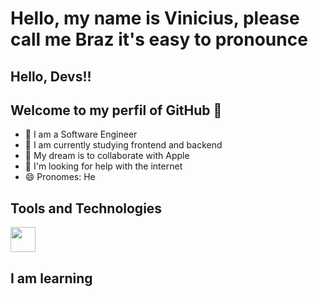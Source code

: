 # Hello, my name is Vinicius, please call me Braz it's easy to pronounce
## Hello, Devs!!
## Welcome to my perfil of GitHub 👋

- 🔭 I am a Software Engineer
- 🌱 I am currently studying frontend and backend
- 👯 My dream is to collaborate with Apple
- 🤔 I'm looking for help with the internet
- 😄 Pronomes: He

## Tools and Technologies
<link rel="stylesheet" href="https://cdn.jsdelivr.net/gh/devicons/devicon@v2.15.1/devicon.min.css">
<img src="https://cdn.jsdelivr.net/gh/devicons/devicon/icons/git/git-original.svg" width="40" height="40"/>
<link rel="stylesheet" href="https://cdn.jsdelivr.net/gh/devicons/devicon@v2.15.1/devicon.min.css">
<link rel="stylesheet" href="https://cdn.jsdelivr.net/gh/devicons/devicon@v2.15.1/devicon.min.css">

## I am learning
<link rel="stylesheet" href="https://cdn.jsdelivr.net/gh/devicons/devicon@v2.15.1/devicon.min.css">
<link rel="stylesheet" href="https://cdn.jsdelivr.net/gh/devicons/devicon@v2.15.1/devicon.min.css">
<link rel="stylesheet" href="https://cdn.jsdelivr.net/gh/devicons/devicon@v2.15.1/devicon.min.css">
